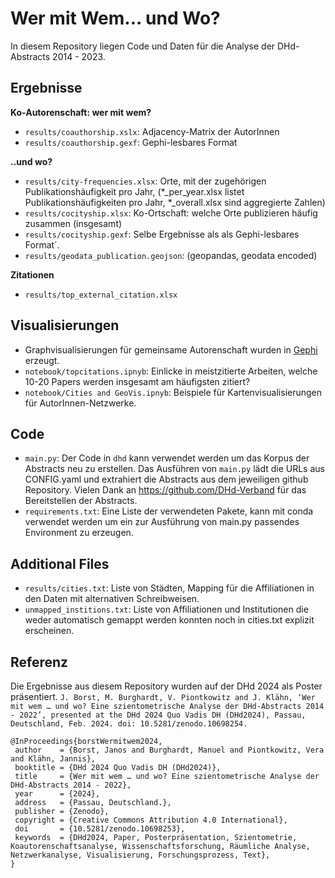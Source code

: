 
# Wer mit Wem... und Wo?

In diesem Repository liegen Code und Daten für die Analyse der DHd-Abstracts 2014 - 2023.


## Ergebnisse
**Ko-Autorenschaft: wer mit wem?**
 - `results/coauthorship.xslx`: Adjacency-Matrix der AutorInnen
 - `results/coauthorship.gexf`: Gephi-lesbares Format

**..und wo?**
- `results/city-frequencies.xlsx`: Orte, mit der zugehörigen Publikationshäufigkeit pro Jahr, (*_per_year.xlsx listet Publikationshäufigkeiten pro Jahr, *_overall.xlsx sind aggregierte Zahlen)
- `results/cocityship.xlsx`: Ko-Ortschaft: welche Orte publizieren häufig zusammen (insgesamt)
 - `results/cocityship.gexf`: Selbe Ergebnisse als als Gephi-lesbares Format´.
 - `results/geodata_publication.geojson`: (geopandas, geodata encoded)
   
**Zitationen**
 - `results/top_external_citation.xlsx`
   


## Visualisierungen
 - Graphvisualisierungen für gemeinsame Autorenschaft wurden in [Gephi](https://gephi.org/) erzeugt.
 - `notebook/topcitations.ipnyb`: Einlicke in meistzitierte Arbeiten, welche 10-20 Papers werden insgesamt am häufigsten zitiert?
 - `notebook/Cities and GeoVis.ipnyb`: Beispiele für Kartenvisualisierungen für AutorInnen-Netzwerke.

## Code

 - `main.py`: Der Code in `dhd` kann verwendet werden um das Korpus der Abstracts neu zu erstellen. Das Ausführen von `main.py` lädt die URLs aus CONFIG.yaml und extrahiert die Abstracts aus dem jeweiligen github Repository. Vielen Dank an https://github.com/DHd-Verband für das Bereitstellen der Abstracts.
 - `requirements.txt`: Eine Liste der verwendeten Pakete, kann mit conda verwendet werden um ein zur Ausführung von main.py passendes Environment zu erzeugen.

## Additional Files
 - `results/cities.txt`: Liste von Städten, Mapping für die Affiliationen in den Daten mit alternativen Schreibweisen.
 - `unmapped_institions.txt`: Liste von Affiliationen und Institutionen die weder automatisch gemappt werden konnten noch in cities.txt explizit erscheinen.

## Referenz
 
 Die Ergebnisse aus diesem Repository wurden auf der DHd 2024 als Poster präsentiert.
 `
J. Borst, M. Burghardt, V. Piontkowitz and J. Klähn, ‘Wer mit wem … und wo? Eine szientometrische Analyse der DHd-Abstracts 2014 - 2022’, presented at the DHd 2024 Quo Vadis DH (DHd2024), Passau, Deutschland, Feb. 2024. doi: 10.5281/zenodo.10698254. 
 `
 
 ```
 @InProceedings{borstWermitwem2024,
  author    = {Borst, Janos and Burghardt, Manuel and Piontkowitz, Vera and Klähn, Jannis},
  booktitle = {DHd 2024 Quo Vadis DH (DHd2024)},
  title     = {Wer mit wem … und wo? Eine szientometrische Analyse der DHd-Abstracts 2014 - 2022},
  year      = {2024},
  address   = {Passau, Deutschland.},
  publisher = {Zenodo},
  copyright = {Creative Commons Attribution 4.0 International},
  doi       = {10.5281/zenodo.10698253},
  keywords  = {DHd2024, Paper, Posterpräsentation, Szientometrie, Koautorenschaftsanalyse, Wissenschaftsforschung, Räumliche Analyse, Netzwerkanalyse, Visualisierung, Forschungsprozess, Text},
}
```
